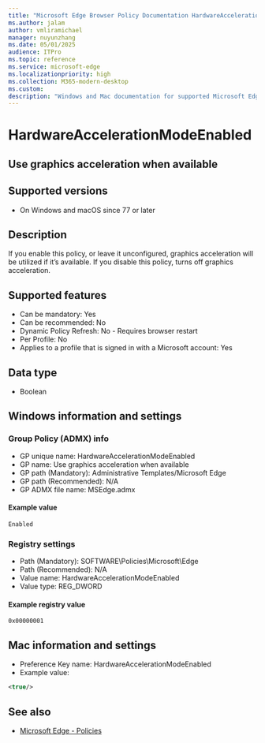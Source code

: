 ```yaml
---
title: "Microsoft Edge Browser Policy Documentation HardwareAccelerationModeEnabled"
ms.author: jalam
author: vmliramichael
manager: nuyunzhang
ms.date: 05/01/2025
audience: ITPro
ms.topic: reference
ms.service: microsoft-edge
ms.localizationpriority: high
ms.collection: M365-modern-desktop
ms.custom:
description: "Windows and Mac documentation for supported Microsoft Edge Browser policy: Use graphics acceleration when available"
---
```


<!--THIS FILE IS AUTOMATICALLY GENERATED. MANUAL CHANGES WILL BE OVERWRITTEN.-->
<!--Please contact the Microsoft Edge Manageability team with any questions.-->

# HardwareAccelerationModeEnabled

## Use graphics acceleration when available


## Supported versions

- On Windows and macOS since 77 or later

## Description

If you enable this policy, or leave it unconfigured, graphics acceleration will be utilized if it’s available.
If you disable this policy, turns off graphics acceleration.

## Supported features

- Can be mandatory: Yes
- Can be recommended: No
- Dynamic Policy Refresh: No - Requires browser restart
- Per Profile: No
- Applies to a profile that is signed in with a Microsoft account: Yes

## Data type

- Boolean

## Windows information and settings

### Group Policy (ADMX) info

- GP unique name: HardwareAccelerationModeEnabled
- GP name: Use graphics acceleration when available
- GP path (Mandatory): Administrative Templates/Microsoft Edge
- GP path (Recommended): N/A
- GP ADMX file name: MSEdge.admx

#### Example value

```
Enabled
```

### Registry settings

- Path (Mandatory): SOFTWARE\Policies\Microsoft\Edge
- Path (Recommended): N/A
- Value name: HardwareAccelerationModeEnabled
- Value type: REG_DWORD

#### Example registry value

```
0x00000001
```


## Mac information and settings

- Preference Key name: HardwareAccelerationModeEnabled
- Example value:

```xml
<true/>
```

## See also
- [Microsoft Edge - Policies](../microsoft-edge-policies.md)
